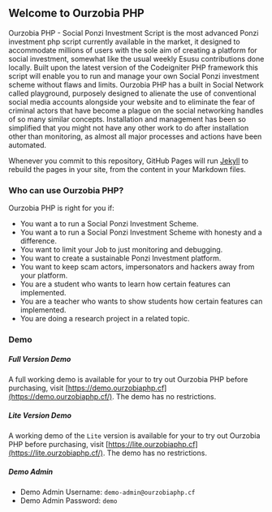 ## Welcome to Ourzobia PHP

Ourzobia PHP - Social Ponzi Investment Script is the most advanced Ponzi investment php script currently available in the market, it designed to accommodate millions of users with the sole aim of creating a platform for social investment, somewhat like the usual weekly Esusu contributions done locally.
Built upon the latest version of the Codeigniter PHP framework this script will enable you to run and manage your own Social Ponzi investment scheme without flaws and limits. 
Ourzobia PHP has a built in Social Network called playground, purposely designed to alienate the use of conventional social media accounts alongside your website and to eliminate the fear of criminal actors that have become a plague on the social networking handles of so many similar concepts.
Installation and management has been so simplified that you might not have any other work to do after installation other than monitoring, as almost all major processes and actions have been automated. 

Whenever you commit to this repository, GitHub Pages will run [Jekyll](https://jekyllrb.com/) to rebuild the pages in your site, from the content in your Markdown files.

### Who can use Ourzobia PHP?

Ourzobia PHP is right for you if:

-  You want a to run a Social Ponzi Investment Scheme.
-  You want a to run a Social Ponzi Investment Scheme with honesty and a difference.
-  You want to limit your Job to just monitoring and debugging.
-  You want to create a sustainable Ponzi Investment platform.
-  You want to keep scam actors, impersonators and hackers away from your platform.
-  You are a student who wants to learn how certain features can implemented.
-  You are a teacher who wants to show students how certain features can implemented.
-  You are doing a research project in a related topic.

### Demo 

##### Full Version Demo 

A full working demo is available for your to try out Ourzobia PHP before purchasing, visit [https://demo.ourzobiaphp.cf](https://demo.ourzobiaphp.cf/). The demo has no restrictions.

##### Lite Version Demo 

A working demo of the `Lite` version is available for your to try out Ourzobia PHP before purchasing, visit [https://lite.ourzobiaphp.cf](https://lite.ourzobiaphp.cf/). The demo has no restrictions.

##### Demo Admin

- Demo Admin Username: `demo-admin@ourzobiaphp.cf`
- Demo Admin Password: `demo`
